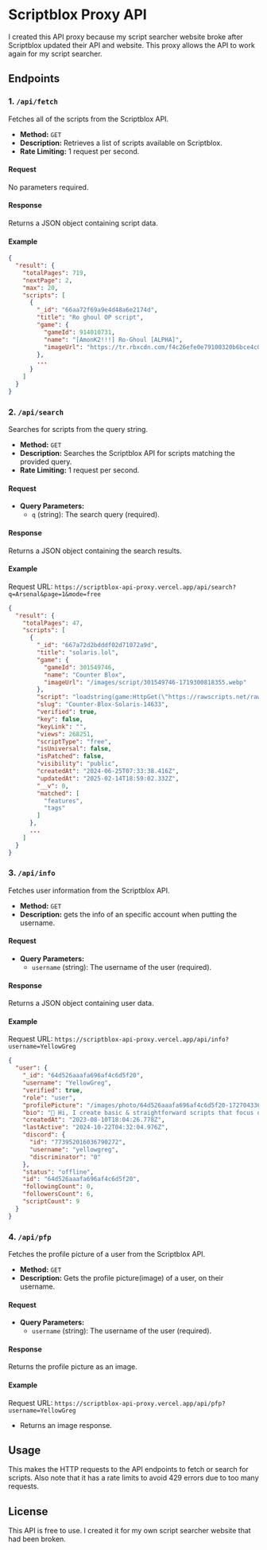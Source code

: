 # Scriptblox Proxy API

I created this API proxy because my script searcher website broke after Scriptblox updated their API and website. This proxy allows the API to work again for my script searcher.

## Endpoints

### 1. `/api/fetch`

Fetches all of the scripts from the Scriptblox API.

- **Method:** `GET`
- **Description:** Retrieves a list of scripts available on Scriptblox.
- **Rate Limiting:** 1 request per second.

#### Request

No parameters required.

#### Response

Returns a JSON object containing script data.

#### Example

```json
{
  "result": {
    "totalPages": 719,
    "nextPage": 2,
    "max": 20,
    "scripts": [
      {
        "_id": "66aa72f69a9e4d48a6e2174d",
        "title": "Ro ghoul OP script",
        "game": {
          "gameId": 914010731,
          "name": "[AmonK2!!!] Ro-Ghoul [ALPHA]",
          "imageUrl": "https://tr.rbxcdn.com/f4c26efe0e79100320b6bce4c0b74fad/500/280/Image/Jpeg"
        },
        ...
      }
    ]
  }
}
```

### 2. `/api/search`

Searches for scripts from the query string.

- **Method:** `GET`
- **Description:** Searches the Scriptblox API for scripts matching the provided query.
- **Rate Limiting:** 1 request per second.

#### Request

- **Query Parameters:**
  - `q` (string): The search query (required).

#### Response

Returns a JSON object containing the search results.

#### Example

Request URL: `https://scriptblox-api-proxy.vercel.app/api/search?q=Arsenal&page=1&mode=free`

```json
{
  "result": {
    "totalPages": 47,
    "scripts": [
      {
        "_id": "667a72d2bdddf02d71072a9d",
        "title": "solaris.lol",
        "game": {
          "gameId": 301549746,
          "name": "Counter Blox",
          "imageUrl": "/images/script/301549746-1719300818355.webp"
        },
        "script": "loadstring(game:HttpGet(\"https://rawscripts.net/raw/Counter-Blox-Solaris-14633\"))()",
        "slug": "Counter-Blox-Solaris-14633",
        "verified": true,
        "key": false,
        "keyLink": "",
        "views": 268251,
        "scriptType": "free",
        "isUniversal": false,
        "isPatched": false,
        "visibility": "public",
        "createdAt": "2024-06-25T07:33:38.416Z",
        "updatedAt": "2025-02-14T18:59:02.332Z",
        "__v": 0,
        "matched": [
          "features",
          "tags"
        ]
      },
      ...
    ]
  }
}
```

### 3. `/api/info`

Fetches user information from the Scriptblox API.

- **Method:** `GET`
- **Description:** gets the info of an specific account when putting the username.

#### Request

- **Query Parameters:**
  - `username` (string): The username of the user (required).

#### Response

Returns a JSON object containing user data.

#### Example

Request URL: `https://scriptblox-api-proxy.vercel.app/api/info?username=YellowGreg`

```json
{
  "user": {
    "_id": "64d526aaafa696af4c6d5f20",
    "username": "YellowGreg",
    "verified": true,
    "role": "user",
    "profilePicture": "/images/photo/64d526aaafa696af4c6d5f20-1727043362341.jpg",
    "bio": "👋 Hi, I create basic & straightforward scripts that focus on simple useful features.",
    "createdAt": "2023-08-10T18:04:26.778Z",
    "lastActive": "2024-10-22T04:32:04.976Z",
    "discord": {
      "id": "773952016036790272",
      "username": "yellowgreg",
      "discriminator": "0"
    },
    "status": "offline",
    "id": "64d526aaafa696af4c6d5f20",
    "followingCount": 0,
    "followersCount": 6,
    "scriptCount": 9
  }
}
```

### 4. `/api/pfp`

Fetches the profile picture of a user from the Scriptblox API.

- **Method:** `GET`
- **Description:** Gets the profile picture(image) of a user, on their username.

#### Request

- **Query Parameters:**
  - `username` (string): The username of the user (required).

#### Response

Returns the profile picture as an image.

#### Example

Request URL: `https://scriptblox-api-proxy.vercel.app/api/pfp?username=YellowGreg`

- Returns an image response.

## Usage

This makes the HTTP requests to the API endpoints to fetch or search for scripts. Also note that it has a rate limits to avoid 429 errors due to too many requests.

## License

This API is free to use. I created it for my own script searcher website that had been broken.
